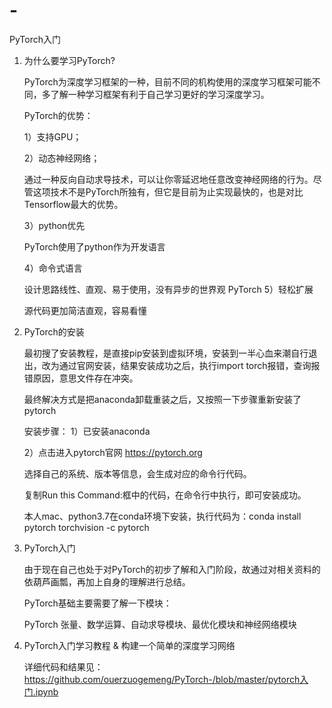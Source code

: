 # -
PyTorch入门
1. 为什么要学习PyTorch?

   PyTorch为深度学习框架的一种，目前不同的机构使用的深度学习框架可能不同，多了解一种学习框架有利于自己学习更好的学习深度学习。
   
   PyTorch的优势：
   
   1）支持GPU；
   
   2）动态神经网络；
   
      通过一种反向自动求导技术，可以让你零延迟地任意改变神经网络的行为。尽管这项技术不是PyTorch所独有，但它是目前为止实现最快的，也是对比Tensorflow最大的优势。
      
   3）python优先
   
      PyTorch使用了python作为开发语言
      
   4）命令式语言
   
      设计思路线性、直观、易于使用，没有异步的世界观
      PyTorch
   5）轻松扩展
   
      源代码更加简洁直观，容易看懂
      
      
2. PyTorch的安装

   最初搜了安装教程，是直接pip安装到虚拟环境，安装到一半心血来潮自行退出，改为通过官网安装，结果安装成功之后，执行import torch报错，查询报错原因，意思文件存在冲突。
   
   最终解决方式是把anaconda卸载重装之后，又按照一下步骤重新安装了pytorch
   
   安装步骤：
   1）已安装anaconda
   
   2）点击进入pytorch官网 https://pytorch.org
   
      选择自己的系统、版本等信息，会生成对应的命令行代码。
      
      复制Run this Command:框中的代码，在命令行中执行，即可安装成功。
      
      
      本人mac、python3.7在conda环境下安装，执行代码为：conda install pytorch torchvision -c pytorch


3. PyTorch入门

   由于现在自己也处于对PyTorch的初步了解和入门阶段，故通过对相关资料的依葫芦画瓢，再加上自身的理解进行总结。
   
   PyTorch基础主要需要了解一下模块：
   
   PyTorch 张量、数学运算、自动求导模块、最优化模块和神经网络模块
      
      
4. PyTorch入门学习教程 & 构建一个简单的深度学习网络

   详细代码和结果见：https://github.com/ouerzuogemeng/PyTorch-/blob/master/pytorch入门.ipynb
